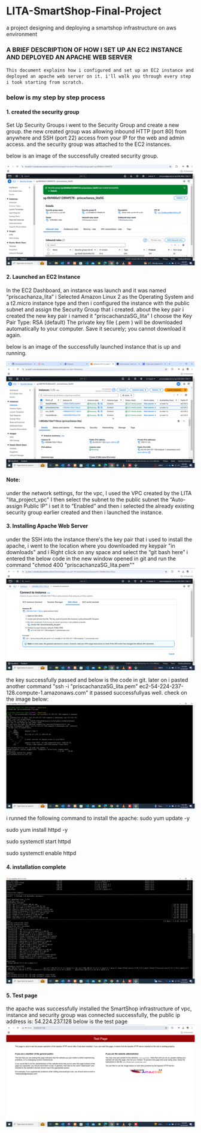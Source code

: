 # LITA-SmartShop-Final-Project
 a project designing and deploying a smartshop infrastructure on aws environment

 ### A BRIEF DESCRIPTION OF HOW I SET UP AN EC2 INSTANCE AND DEPLOYED AN APACHE WEB SERVER
    This document explains how i configured and set up an EC2 instance and deployed an apache web server on it. i'll walk you through every step i took starting from scratch.

### below is my step by step process

#### 1. created the security group
Set Up Security Groups
i went to the Security Group and create a new group. 
the new created group was allowing inbound HTTP (port 80) from anywhere 
and SSH (port 22) access from your IP for the web and admin access.
and the security group was attached to the EC2 instances.

below is an image of the successfully created security group.

![alt text](<Screenshot (47).png>)

#### 2. Launched an EC2 Instance

In the EC2 Dashboard, an instance was launch and it was named “priscachanza_lita”
i Selected Amazon Linux 2 as the Operating System and a t2.micro instance type
and then i configured the instance with the public subnet and assign the Security Group 
that i created.
    about the key pair i created the new key pair i named it "priscachanzaSG_lita"
    I choose the Key Pair Type: RSA (default)
    The private key file (.pem ) will be downloaded automatically to your computer.
    Save it securely; you cannot download it again.

below is an image of the successfully launched instance that is up and running.

![alt text](<Screenshot (49).png>) 

#### Note: 
under the network settings, for the vpc, I used the VPC created by the LITA "lita_project_vpc"
 I then select the subnet to the public subnet
 the “Auto-assign Public IP” i set it to “Enabled”
 and then i selected the already existing security group earlier created
 and then i launched the instance.

#### 3. Installing Apache Web Server

under the SSH into the instance there's the key pair that i used to install the apache,
i went to the location where you downloaded my keypair "in downloads" and i Right click on 
any space and select the “git bash here”
i entered the below code in the new window opened in git and run the command 
"chmod 400 "priscachanzaSG_lita.pem""
![alt text](<Screenshot (50).png>) 

the key successfully passed and below is the code in git. later on i pasted another command
"ssh -i "priscachanzaSG_lita.pem" ec2-54-224-237-128.compute-1.amazonaws.com" it passed successfullyas well.
check on the image below:
![alt text](<Screenshot (51).png>) 

i runned the following command to install the apache:
sudo yum update -y

sudo yum install httpd -y

sudo systemctl start httpd

sudo systemctl enable httpd

#### 4. installation complete
![alt text](<Screenshot (52).png>) 

#### 5. Test page
the apache was successfully installed the SmartShop infrastructure of vpc, instance 
and security group was connected successfully, the public ip address is: 54.224.237.128
below is the test page
![alt text](<Screenshot (53).png>) 
